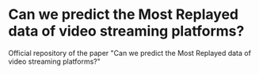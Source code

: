 # Can we predict the Most Replayed data of video streaming platforms?
Official repository of the paper "Can we predict the Most Replayed data of video streaming platforms?"
